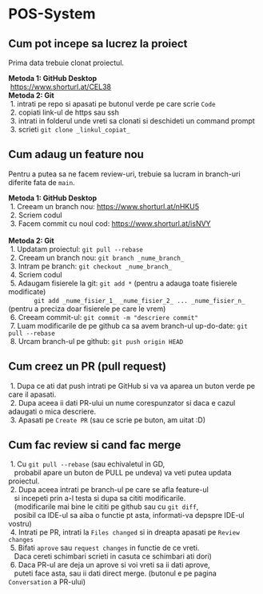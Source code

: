# POS-System

## Cum pot incepe sa lucrez la proiect

Prima data trebuie clonat proiectul.<br>

<strong>Metoda 1: GitHub Desktop</strong><br>
    &nbsp;https://www.shorturl.at/CEL38<br>
<strong>Metoda 2: Git</strong><br>
    &nbsp;1. intrati pe repo si apasati pe butonul verde pe care scrie `Code`<br>
    &nbsp;2. copiati link-ul de https sau ssh<br>
    &nbsp;3. intrati in folderul unde vreti sa clonati si deschideti un command prompt<br>
    &nbsp;3. scrieti `git clone _linkul_copiat_`<br>


## Cum adaug un feature nou
Pentru a putea sa ne facem review-uri, trebuie sa lucram in branch-uri diferite fata de `main`.<br>

<strong>Metoda 1: GitHub Desktop</strong><br>
    &nbsp;1. Creeam un branch nou: https://www.shorturl.at/nHKU5<br>
    &nbsp;2. Scriem codul<br>
    &nbsp;3. Facem commit cu noul cod: https://www.shorturl.at/isNVY<br>
    <br>
<strong>Metoda 2: Git</strong><br>
    &nbsp;1. Updatam proiectul: `git pull --rebase`<br>
    &nbsp;2. Creeam un branch nou: `git branch _nume_branch_`<br>
    &nbsp;3. Intram pe branch: `git checkout _nume_branch_`<br>
    &nbsp;4. Scriem codul<br>
    &nbsp;5. Adaugam fisierele la git: `git add *` (pentru a adauga toate fisierele modificate)<br>
      &nbsp;&nbsp;&nbsp;&nbsp;&nbsp;&nbsp;&nbsp;&nbsp;&nbsp;&nbsp;&nbsp;&nbsp; `git add _nume_fisier_1_ _nume_fisier_2_ ... _nume_fisier_n_` (pentru a preciza doar fisierele pe care le vrem)<br>
    &nbsp;6. Creeam commit-ul: `git commit -m "descriere commit"`<br>
    &nbsp;7. Luam modificarile de pe github ca sa avem branch-ul up-do-date: `git pull --rebase`<br>
    &nbsp;8. Urcam branch-ul pe github: `git push origin HEAD`<br>

## Cum creez un PR (pull request)
&nbsp;1. Dupa ce ati dat push intrati pe GitHub si va va aparea un buton verde pe care il apasati.<br>
&nbsp;2. Dupa aceea ii dati PR-ului un nume corespunzator si daca e cazul adaugati o mica descriere.<br>
&nbsp;3. Apasati pe `Create PR` (sau ce scrie pe buton, am uitat :D)<br>

## Cum fac review si cand fac merge
 &nbsp;1. Cu `git pull --rebase` (sau echivaletul in GD,<br>
  &nbsp;&nbsp;   probabil apare un buton de PULL pe undeva) va veti putea updata proiectul.<br>
 &nbsp;2. Dupa aceea intrati pe branch-ul pe care se afla feature-ul<br>
  &nbsp;&nbsp;   si incepeti prin a-l testa si dupa sa cititi modificarile.<br>
  &nbsp;&nbsp;   (modificarile mai bine le cititi pe github sau cu `git diff`,<br>
 &nbsp;&nbsp;    posibil ca IDE-ul sa aiba o functie pt asta, informati-va depspre IDE-ul vostru)<br>
 &nbsp;4. Intrati pe PR, intrati la `Files changed` si in dreapta apasati pe `Review changes`<br>
 &nbsp;5. Bifati `aprove` sau `request changes` in functie de ce vreti.<br>
 &nbsp;&nbsp;    Daca cereti schimbari scrieti in casuta ce schimbari ati dori)<br>
 &nbsp;6. Daca PR-ul are deja un aprove si voi vreti sa ii dati aprove,<br>
  &nbsp;&nbsp;   puteti face asta, sau ii dati direct merge. (butonul e pe pagina `Conversation` a PR-ului)<br>









